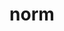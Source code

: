 ---
category: 4-letters
denotation: null
name: norm
reference_link: https://www.etymonline.com/word/norm
root_language: null
root_name: null
title: norm
type: free
word_sums:
- respelling: norm
  sum: 'Norm + '
---